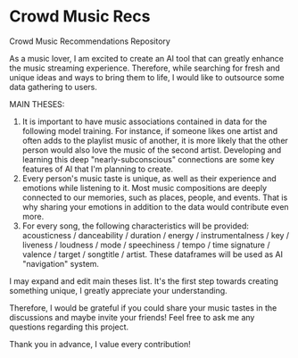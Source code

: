 # Crowd Music Recs
Crowd Music Recommendations Repository
 
 
As a music lover, I am excited to create an AI tool that can greatly enhance the music streaming experience. 
Therefore, while searching for fresh and unique ideas and ways to bring them to life, I would like to outsource some data gathering to users.


MAIN THESES:
1. It is important to have music associations contained in data for the following model training. For instance, if someone likes one artist and often adds to the playlist music of another, it is more likely that the other person would also love the music of the second artist. Developing and learning this deep "nearly-subconscious" connections are some key features of AI that I'm planning to create.
2. Every person's music taste is unique, as well as their experience and emotions while listening to it. Most music compositions are deeply connected to our memories, such as places, people, and events. That is why sharing your emotions in addition to the data would contribute even more.
3.	For every song, the following characteristics will be provided: acousticness / danceability / duration / energy /	instrumentalness /	key /	liveness /	loudness /	mode /	speechiness /	tempo / time signature /	valence /	target /	songtitle /	artist. These dataframes will be used as AI "navigation" system.


I may expand and edit main theses list. It's the first step towards creating something unique, I greatly appreciate your understanding.


Therefore, I would be grateful if you could share your music tastes in the discussions and maybe invite your friends! Feel free to ask me any questions regarding this project.


Thank you in advance, I value every contribution!
